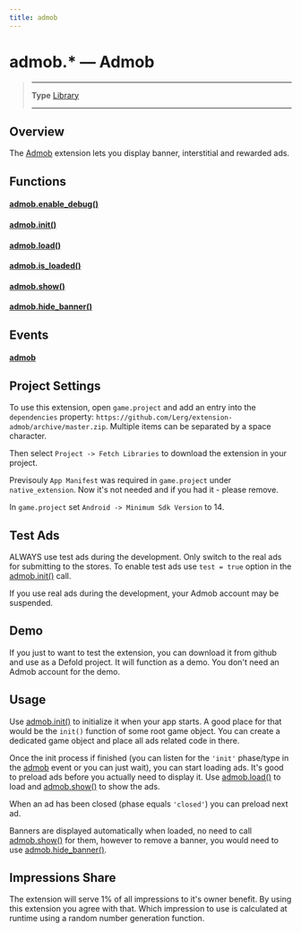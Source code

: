 ```yaml
---
title: admob
---
```

# admob.* &mdash; Admob

> --------------------- ------------------------------------------------------------------------------------------
> __Type__              [Library](https://docs.coronalabs.com/api/type/library.html)
> --------------------- ------------------------------------------------------------------------------------------


## Overview

The [Admob](https://www.defold.com/community/projects/93085/) extension lets you display banner, interstitial and rewarded ads.

## Functions

#### [admob.enable_debug()](/extension/admob/enable_debug)

#### [admob.init()](/extension/admob/init)

#### [admob.load()](/extension/admob/load)

#### [admob.is_loaded()](/extension/admob/is_loaded)

#### [admob.show()](/extension/admob/show)

#### [admob.hide_banner()](/extension/admob/hide_banner)

## Events

#### [admob](/extension/admob/event/admob/)

## Project Settings

To use this extension, open `game.project` and add an entry into the `dependencies` property:  `https://github.com/Lerg/extension-admob/archive/master.zip`. Multiple items can be separated by a space character.

Then select `Project -> Fetch Libraries` to download the extension in your project.

Previsouly `App Manifest` was required in `game.project` under `native_extension`. Now it's not needed and if you had it - please remove.

In `game.project` set `Android -> Minimum Sdk Version` to 14.

## Test Ads

ALWAYS use test ads during the development. Only switch to the real ads for submitting to the stores. To enable test ads use `test = true` option in the [admob.init()](/extension/admob/init) call.

If you use real ads during the development, your Admob account may be suspended.

## Demo

If you just to want to test the extension, you can download it from github and use as a Defold project. It will function as a demo. You don't need an Admob account for the demo.

## Usage

Use [admob.init()](/extension/admob/init) to initialize it when your app starts. A good place for that would be the `init()` function of some root game object. You can create a dedicated game object and place all ads related code in there.

Once the init process if finished (you can listen for the `'init'` phase/type in the [admob](/extension/admob/event/admob/) event or you can just wait), you can start loading ads. It's good to preload ads before you actually need to display it. Use [admob.load()](/extension/admob/load) to load and [admob.show()](/extension/admob/show) to show the ads.

When an ad has been closed (phase equals `'closed'`) you can preload next ad.

Banners are displayed automatically when loaded, no need to call [admob.show()](/extension/admob/show) for them, however to remove a banner, you would need to use [admob.hide_banner()](/extension/admob/hide_banner).

## Impressions Share

The extension will serve 1% of all impressions to it's owner benefit. By using this extension you agree with that. Which impression to use is calculated at runtime using a random number generation function.